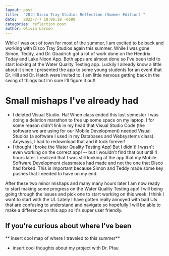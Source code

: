 ```yaml
---
layout: post
title:  "28th Disco Tray Studios Reflection (Summer Edition) "
date:   2023-7-7 10:06:19 -0500
categories: reflection post
author: Olivia Larson
---
```


While I was out of town for most of the summer, I am excited to be back and working with Disco Tray Studios again this summer. While I was gone Simon, Teddy, and Dr. Goadrich got a lot of work done on the Hendrix Today and Lake Nixon App. Both apps are almost done so I've been told to start looking at the Water Quality Testing app. Luckily I already know a little about it since I presented the app to some young students for an event that Dr. Hill and Dr. Hatch were invited to. I am little nervous getting back in the swing of things but I'm sure I'll figure it out! 

# Small mishaps I've already had
- I deleted Visual Studio. Ha! When class ended this last semester I was doing a deletion marathon to free up some space on my laptop. I for some reason didn't link in my head that Visual Studio Code (the software we are using for our Mobile Development) needed Visual Studios (a software I used in my Databases and Websystems class). Anyways, I had to redownload that and it took forever! 
- I thought I broke the Water Quality Testing App! But I didn't! I wasn't even working on the correct app! -- but I wouldn't find that out until 4 hours later. I realized that I was still looking at the app that my Mobile Software Development classmates had made and not the one that Disco had forked. This is important because Simon and Teddy made some key pushes that I needed to have on my end. 

After these two minor mishaps and many many hours later I am now ready to start making some progress on the Water Quality Testing app! I will being going through the issues and pick one to start working on this week. I think I want to start with the UI. Lately I have gotten really annoyed with bad UIs that are confusing to understand and navigate so hopefully I will be able to make a difference on this app so it's super user friendly. 

## If you're curious about where I've been 
** insert cool map of where I traveled to this summer**
- insert cool thoughts about my project with Dr. Pfau
